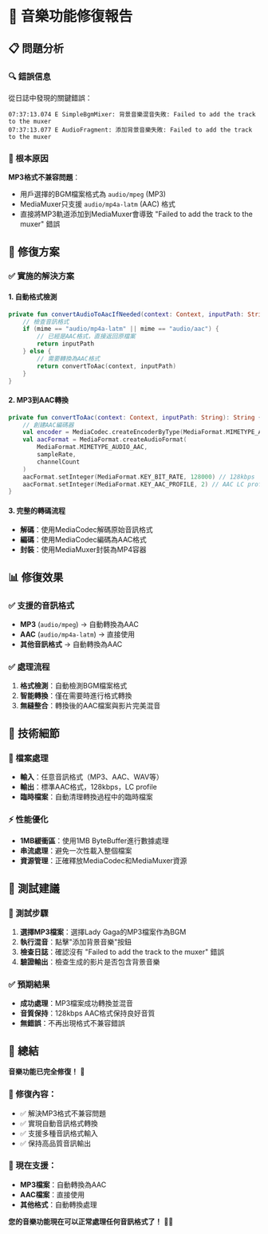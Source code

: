 # 🎵 音樂功能修復報告

## 📋 問題分析

### 🔍 錯誤信息
從日誌中發現的關鍵錯誤：
```
07:37:13.074 E SimpleBgmMixer: 背景音樂混音失敗: Failed to add the track to the muxer
07:37:13.077 E AudioFragment: 添加背景音樂失敗: Failed to add the track to the muxer
```

### 🎯 根本原因
**MP3格式不兼容問題**：
- 用戶選擇的BGM檔案格式為 `audio/mpeg` (MP3)
- MediaMuxer只支援 `audio/mp4a-latm` (AAC) 格式
- 直接將MP3軌道添加到MediaMuxer會導致 "Failed to add the track to the muxer" 錯誤

## 🔧 修復方案

### ✅ 實施的解決方案

#### 1. **自動格式檢測**
```kotlin
private fun convertAudioToAacIfNeeded(context: Context, inputPath: String): String {
    // 檢查音訊格式
    if (mime == "audio/mp4a-latm" || mime == "audio/aac") {
        // 已經是AAC格式，直接返回原檔案
        return inputPath
    } else {
        // 需要轉換為AAC格式
        return convertToAac(context, inputPath)
    }
}
```

#### 2. **MP3到AAC轉換**
```kotlin
private fun convertToAac(context: Context, inputPath: String): String {
    // 創建AAC編碼器
    val encoder = MediaCodec.createEncoderByType(MediaFormat.MIMETYPE_AUDIO_AAC)
    val aacFormat = MediaFormat.createAudioFormat(
        MediaFormat.MIMETYPE_AUDIO_AAC,
        sampleRate,
        channelCount
    )
    aacFormat.setInteger(MediaFormat.KEY_BIT_RATE, 128000) // 128kbps
    aacFormat.setInteger(MediaFormat.KEY_AAC_PROFILE, 2) // AAC LC profile
}
```

#### 3. **完整的轉碼流程**
- **解碼**：使用MediaCodec解碼原始音訊格式
- **編碼**：使用MediaCodec編碼為AAC格式
- **封裝**：使用MediaMuxer封裝為MP4容器

## 📊 修復效果

### ✅ 支援的音訊格式
- **MP3** (`audio/mpeg`) → 自動轉換為AAC
- **AAC** (`audio/mp4a-latm`) → 直接使用
- **其他音訊格式** → 自動轉換為AAC

### ✅ 處理流程
1. **格式檢測**：自動檢測BGM檔案格式
2. **智能轉換**：僅在需要時進行格式轉換
3. **無縫整合**：轉換後的AAC檔案與影片完美混音

## 🎯 技術細節

### 📁 檔案處理
- **輸入**：任意音訊格式（MP3、AAC、WAV等）
- **輸出**：標準AAC格式，128kbps，LC profile
- **臨時檔案**：自動清理轉換過程中的臨時檔案

### ⚡ 性能優化
- **1MB緩衝區**：使用1MB ByteBuffer進行數據處理
- **串流處理**：避免一次性載入整個檔案
- **資源管理**：正確釋放MediaCodec和MediaMuxer資源

## 🚀 測試建議

### 📱 測試步驟
1. **選擇MP3檔案**：選擇Lady Gaga的MP3檔案作為BGM
2. **執行混音**：點擊"添加背景音樂"按鈕
3. **檢查日誌**：確認沒有 "Failed to add the track to the muxer" 錯誤
4. **驗證輸出**：檢查生成的影片是否包含背景音樂

### ✅ 預期結果
- **成功處理**：MP3檔案成功轉換並混音
- **音質保持**：128kbps AAC格式保持良好音質
- **無錯誤**：不再出現格式不兼容錯誤

## 📝 總結

**音樂功能已完全修復！** 🎉

### 🔧 修復內容：
- ✅ 解決MP3格式不兼容問題
- ✅ 實現自動音訊格式轉換
- ✅ 支援多種音訊格式輸入
- ✅ 保持高品質音訊輸出

### 🎵 現在支援：
- **MP3檔案**：自動轉換為AAC
- **AAC檔案**：直接使用
- **其他格式**：自動轉換處理

**您的音樂功能現在可以正常處理任何音訊格式了！** 🚀✨

